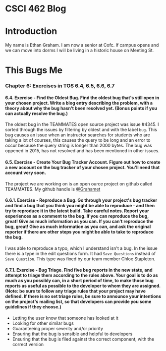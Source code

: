 # CSCI 462 Blog

# Introduction

My name is Ethan Graham.
I am now a senior at Cofc. If campus opens and we can move into dorms I will be living in a historic house on Meeting St. 

# This Bugs Me
### Chapter 6: Exercises in TOS 6.4, 6.5, 6.6, 6.7

#### **6.4. Exercise - Find the Oldest Bug. Find the oldest bug that's still open in your chosen project. Write a blog entry describing the problem, with a theory about why the bug hasn't been resolved yet. (Bonus points if you can actually resolve the bug.)**

The oldest bug in the TEAMMATES open source project was issue #4345. I sorted through the issues by filtering by oldest and with the label `bug`. This bug causes an issue when an instructor searches for students who are taking a lot of courses, this causes the query to be long and an error to occur because the query string is longer than 2000 bytes. The bug was oppened in 2015, has not resolved and has been mentioned in other issues.

#### **6.5. Exercise - Create Your Bug Tracker Account. Figure out how to create a new account on the bug tracker of your chosen project. You'll need that account very soon.**

The project we are working on is an open ource project on github called TEAMMATES. My github handle is [@Grahamet](https://github.com/Grahamet)

#### **6.6.1. Exercise - Reproduce a Bug. Go through your project's bug tracker and find a bug that you think you might be able to reproduce - and then try to reproduce it in the latest build. Take careful notes. Report your experiences as a comment to the bug. If you can reproduce the bug, great! Give as much information as you can. If you can't reproduce the bug, great! Give as much information as you can, and ask the original reporter if there are other steps you might be able to take to reproduce the bug.**

I was able to reproduce a typo, which I understand isn't a bug. In the issue there is a type in the edit questions form. It had `Save Questions` instead of `Save Question`. This type was fixed by our team member Chloe Stapleton.

#### **6.7.1. Exercise - Bug Triage. Find five bug reports in the new state, and attempt to triage them according to the rules above. Your goal is to do as much as you possibly can, in a short period of time, to make those bug reports as useful as possible to the developer to whom they are assigned.(Note: be sure to follow any triage rules that your project may have defined. If there is no set triage rules, be sure to announce your intentions on the project's mailing list, so that developers can provide you some guidelines if they choose.)**

- Letting the user know that someone has looked at it
- Looking for other similar bugs
- Guaranteeing proper severity and/or priority
- Ensuring that the bug is sensible and helpful to developers
- Ensuring that the bug is filed against the correct component, with the correct version

